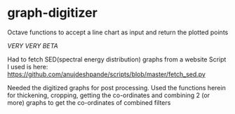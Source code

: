 graph-digitizer
===============

Octave functions to accept a line chart as input and return the plotted points 

*VERY VERY BETA*

Had to fetch SED(spectral energy distribution) graphs from a website
Script I used is here:
https://github.com/anujdeshpande/scripts/blob/master/fetch_sed.py

Needed the digitized graphs for post processing.
Used the functions herein for thickening, cropping, getting the co-ordinates and combining 2 (or more) graphs to get the co-ordinates of combined filters